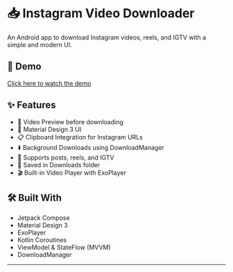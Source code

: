 # 📥 Instagram Video Downloader

An Android app to download Instagram videos, reels, and IGTV with a simple and modern UI.

## 🎥 Demo
[Click here to watch the demo](assets/demo.mp4)

## ✨ Features
- 🎥 Video Preview before downloading  
- 📱 Material Design 3 UI  
- 📋 Clipboard Integration for Instagram URLs  
- ⬇️ Background Downloads using DownloadManager  
- 🔗 Supports posts, reels, and IGTV  
- 📁 Saved in Downloads folder  
- 🎬 Built-in Video Player with ExoPlayer  

## 🛠️ Built With
- Jetpack Compose  
- Material Design 3  
- ExoPlayer  
- Kotlin Coroutines  
- ViewModel & StateFlow (MVVM)  
- DownloadManager  

---
